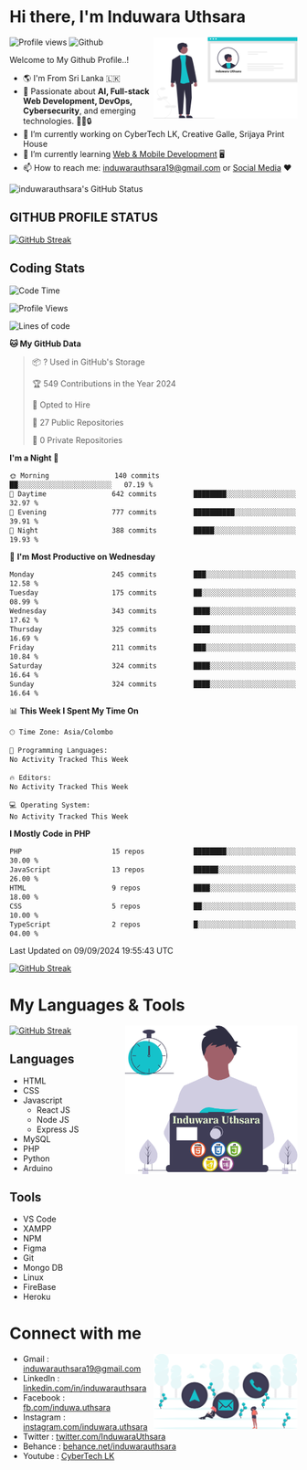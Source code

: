 # Hi there, I'm Induwara Uthsara
![Profile views](https://gpvc.arturio.dev/induwarauthsara)
![Github](https://img.shields.io/github/followers/induwarauthsara?label=Follow&style=social)
<img width="50%" align="right" alt="Induwara Uthsara's Profile" src="https://github.com/induwarauthsara/induwarauthsara/blob/main/images/profileInduwaraUthsara.svg" />

Welcome to My Github Profile..! 


- :earth_americas:	I'm From Sri Lanka :sri_lanka:
- 🚀 Passionate about **AI, Full-stack Web Development, DevOps, Cybersecurity**, and emerging technologies. 🤖🌐🔒
- 🔭 I’m currently working on CyberTech LK, Creative Galle, Srijaya Print House 
- 🌱 I’m currently learning [Web & Mobile Development](https://github.com/induwarauthsara/induwarauthsara/blob/main/README.md#my-languages--tools) :desktop_computer:
- 📫 How to reach me: [induwarauthsara19@gmail.com](mailto:induwarauthsara19@gmail.com) or [Social Media](https://github.com/induwarauthsara/induwarauthsara/blob/main/README.md#connect-with-me) :hearts:	

![induwarauthsara's GitHub Status](https://github-readme-stats.vercel.app/api?username=induwarauthsara&show_icons=true&theme=radical)


## GITHUB PROFILE STATUS
[![GitHub Streak](https://github-readme-streak-stats.herokuapp.com/?user=induwarauthsara&theme=dracula)](https://github.com/induwarauthsara)

## Coding Stats
<!--START_SECTION:waka-->
![Code Time](http://img.shields.io/badge/Code%20Time-157%20hrs%2019%20mins-blue)

![Profile Views](http://img.shields.io/badge/Profile%20Views-3-blue)

![Lines of code](https://img.shields.io/badge/From%20Hello%20World%20I%27ve%20Written-3.1%20million%20lines%20of%20code-blue)

**🐱 My GitHub Data** 

> 📦 ? Used in GitHub's Storage 
 > 
> 🏆 549 Contributions in the Year 2024
 > 
> 💼 Opted to Hire
 > 
> 📜 27 Public Repositories 
 > 
> 🔑 0 Private Repositories 
 > 
**I'm a Night 🦉** 

```text
🌞 Morning                140 commits         ██░░░░░░░░░░░░░░░░░░░░░░░   07.19 % 
🌆 Daytime                642 commits         ████████░░░░░░░░░░░░░░░░░   32.97 % 
🌃 Evening                777 commits         ██████████░░░░░░░░░░░░░░░   39.91 % 
🌙 Night                  388 commits         █████░░░░░░░░░░░░░░░░░░░░   19.93 % 
```
📅 **I'm Most Productive on Wednesday** 

```text
Monday                   245 commits         ███░░░░░░░░░░░░░░░░░░░░░░   12.58 % 
Tuesday                  175 commits         ██░░░░░░░░░░░░░░░░░░░░░░░   08.99 % 
Wednesday                343 commits         ████░░░░░░░░░░░░░░░░░░░░░   17.62 % 
Thursday                 325 commits         ████░░░░░░░░░░░░░░░░░░░░░   16.69 % 
Friday                   211 commits         ███░░░░░░░░░░░░░░░░░░░░░░   10.84 % 
Saturday                 324 commits         ████░░░░░░░░░░░░░░░░░░░░░   16.64 % 
Sunday                   324 commits         ████░░░░░░░░░░░░░░░░░░░░░   16.64 % 
```


📊 **This Week I Spent My Time On** 

```text
🕑︎ Time Zone: Asia/Colombo

💬 Programming Languages: 
No Activity Tracked This Week

🔥 Editors: 
No Activity Tracked This Week

💻 Operating System: 
No Activity Tracked This Week
```

**I Mostly Code in PHP** 

```text
PHP                      15 repos            ████████░░░░░░░░░░░░░░░░░   30.00 % 
JavaScript               13 repos            ██████░░░░░░░░░░░░░░░░░░░   26.00 % 
HTML                     9 repos             ████░░░░░░░░░░░░░░░░░░░░░   18.00 % 
CSS                      5 repos             ██░░░░░░░░░░░░░░░░░░░░░░░   10.00 % 
TypeScript               2 repos             █░░░░░░░░░░░░░░░░░░░░░░░░   04.00 % 
```




 Last Updated on 09/09/2024 19:55:43 UTC
<!--END_SECTION:waka-->
          

[![GitHub Streak](https://github-profile-trophy.vercel.app/?username=induwarauthsara&theme=juicyfresh)](https://github.com/induwarauthsara)


# My Languages & Tools
[![GitHub Streak](https://github-readme-stats.vercel.app/api/top-langs/?username=induwarauthsara)](https://github.com/induwarauthsara)
<img width="60%" align="right" alt="Induwara Uthsara's Programmer" src="https://github.com/induwarauthsara/induwarauthsara/blob/main/images/programmingInduwaraUthsara.svg" />

## Languages
* HTML
* CSS
* Javascript
  * React JS
  * Node JS
  * Express JS
* MySQL
* PHP
* Python
* Arduino

## Tools
* VS Code
* XAMPP
* NPM
* Figma
* Git
* Mongo DB
* Linux
* FireBase
* Heroku

# Connect with me
<img width="50%" align="right" alt="Induwara Uthsara's Contact Informations" src="https://github.com/induwarauthsara/induwarauthsara/blob/main/images/contactInduwaraUthsara.svg" />

- Gmail    : [induwarauthsara19@gmail.com](mailto:induwarauthsara19@gmail.com)
- LinkedIn : [linkedin.com/in/induwarauthsara](https://www.linkedin.com/in/induwarauthsara)
- Facebook : [fb.com/induwa.uthsara](https://web.facebook.com/induwa.uthsara/)
- Instagram : [instagram.com/induwara.uthsara](https://www.instagram.com/induwara.uthsara)
- Twitter : [twitter.com/InduwaraUthsara](https://twitter.com/InduwaraUthsara)
- Behance : [behance.net/induwarauthsara](https://www.behance.net/induwarauthsara)
- Youtube : [CyberTech LK](https://www.youtube.com/channel/UCWdK_TF8t8UA2uOmawuTKRg)
